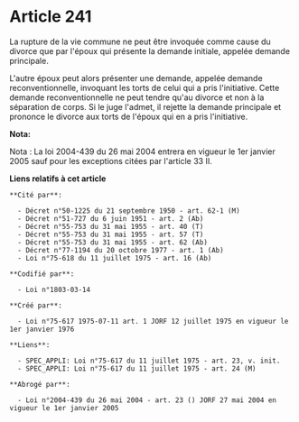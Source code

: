 # Article 241

La rupture de la vie commune ne peut être invoquée comme cause du divorce que par l'époux qui présente la demande initiale,
appelée demande principale.

L'autre époux peut alors présenter une demande, appelée demande reconventionnelle, invoquant les torts de celui qui a pris
l'initiative. Cette demande reconventionnelle ne peut tendre qu'au divorce et non à la séparation de corps. Si le juge
l'admet, il rejette la demande principale et prononce le divorce aux torts de l'époux qui en a pris l'initiative.

**Nota:**

Nota : La loi 2004-439 du 26 mai 2004 entrera en vigueur le 1er janvier 2005 sauf pour les exceptions citées par l'article 33
II.

**Liens relatifs à cet article**

	**Cité par**:

	  - Décret n°50-1225 du 21 septembre 1950 - art. 62-1 (M)
	  - Décret n°51-727 du 6 juin 1951 - art. 2 (Ab)
	  - Décret n°55-753 du 31 mai 1955 - art. 40 (T)
	  - Décret n°55-753 du 31 mai 1955 - art. 57 (T)
	  - Décret n°55-753 du 31 mai 1955 - art. 62 (Ab)
	  - Décret n°77-1194 du 20 octobre 1977 - art. 1 (Ab)
	  - Loi n°75-618 du 11 juillet 1975 - art. 16 (Ab)

	**Codifié par**:

	  - Loi n°1803-03-14

	**Créé par**:

	  - Loi n°75-617 1975-07-11 art. 1 JORF 12 juillet 1975 en vigueur le 1er janvier 1976

	**Liens**:

	  - SPEC_APPLI: Loi n°75-617 du 11 juillet 1975 - art. 23, v. init.
	  - SPEC_APPLI: Loi n°75-617 du 11 juillet 1975 - art. 24 (M)

	**Abrogé par**:

	  - Loi n°2004-439 du 26 mai 2004 - art. 23 () JORF 27 mai 2004 en vigueur le 1er janvier 2005
